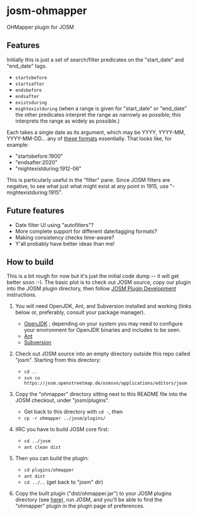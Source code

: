 # josm-ohmapper
OHMapper plugin for JOSM

## Features

Initially this is just a set of search/filter predicates on the
"start\_date" and "end\_date" tags.
 - `startsbefore`
 - `startsafter`
 - `endsbefore`
 - `endsafter`
 - `existsduring`
 - `mightexistduring` (when a range is given for "start\_date" or "end\_date"
   the other predicates interpret the range as narrowly as possible; this
   interprets the range as widely as possible.)

Each takes a single date as its argument, which may be YYYY, YYYY-MM,
YYYY-MM-DD... any of [these
formats](https://wiki.openstreetmap.org/wiki/Open_Historical_Map/OHM_Basics#Start_.26_End_Dates)
essentially. That looks like, for example:
 - "startsbefore:1900"
 - "endsafter:2020"
 - "mightexistduring:1912-06"

This is particularly useful in the "filter" pane. Since JOSM filters are
negative, to see what just what might exist at any point in 1915, use
"-mightexistduring:1915".

## Future features

 - Date filter UI using "autofilters"?
 - More complete support for different date/tagging formats?
 - Making consistency checks time-aware?
 - Y'all probably have better ideas than me!

## How to build

This is a bit rough for now but it's just the initial code dump -- it will get
better soon :-). The basic plot is to check out JOSM source, copy our plugin
into the JOSM plugin directory, then follow [JOSM Plugin
Development](https://josm.openstreetmap.de/wiki/DevelopersGuide/DevelopingPlugins)
instructions.

1. You will need OpenJDK, Ant, and Subversion installed and working (links
   below or, preferably, consult your package manager).
   - [OpenJDK](https://adoptopenjdk.net) ; depending on your system you may need
    to configure your environment for OpenJDK binaries and includes to be seen.
   - [Ant](https://ant.apache.org)
   - [Subversion](https://subversion.apache.org)

1. Check out JOSM source into an empty directory outside this repo called
   "josm". Starting from this directory:
   - `cd ..`
   - `svn co https://josm.openstreetmap.de/osmsvn/applications/editors/josm`

1. Copy the "ohmapper" directory sitting next to this README file into the JOSM
   checkout, under "josm/plugins".
   - Get back to this directory with `cd -`, then
   - `cp -r ohmapper ../josm/plugins/`

1. IIRC you have to build JOSM core first:
   - `cd ../josm`
   - `ant clean dist`

1. Then you can build the plugin:
   - `cd plugins/ohmapper`
   - `ant dist`
   - `cd ../..` (get back to "josm" dir)

1. Copy the built plugin ("dist/ohmapper.jar") to your JOSM plugins
   directory (see
   [here](https://josm.openstreetmap.de/wiki/DevelopersGuide/DevelopingPlugins#Testing)),
   run JOSM, and you'll be able to find the "ohmapper" plugin in the plugin page
   of preferences.
